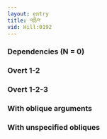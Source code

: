 ```yaml
---
layout: entry
title: འཁྲེབ་
vid: Hill:0192
---
```

### Dependencies (N = 0)


### Overt 1-2


### Overt 1-2-3


### With oblique arguments


### With unspecified obliques
